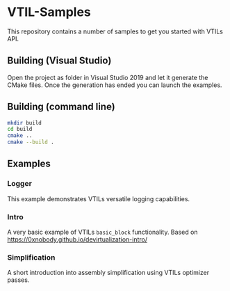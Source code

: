 # VTIL-Samples

This repository contains a number of samples to get you started with VTILs API.

## Building (Visual Studio)

Open the project as folder in Visual Studio 2019 and let it generate the CMake files. Once the generation has ended you can launch the examples.  

## Building (command line)

```sh
mkdir build
cd build
cmake ..
cmake --build .
```

## Examples

### Logger

This example demonstrates VTILs versatile logging capabilities.

### Intro

A very basic example of VTILs `basic_block` functionality. Based on https://0xnobody.github.io/devirtualization-intro/

### Simplification

A short introduction into assembly simplification using VTILs optimizer passes.